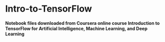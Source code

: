 # Intro-to-TensorFlow

#### Notebook files downloaded from Coursera online course Introduction to TensorFlow for Artificial Intelligence, Machine Learning, and Deep Learning
